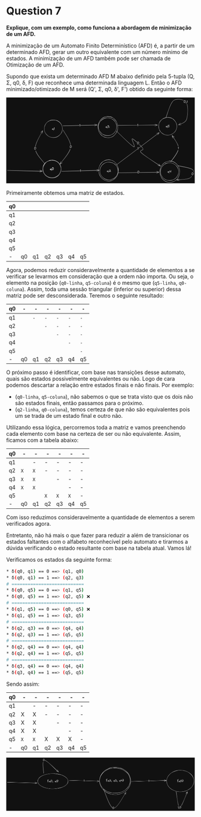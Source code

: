 # Question 7

**Explique, com um exemplo, como funciona a abordagem de minimização de um AFD.**

A minimização de um Automato Finito Determinístico (AFD) é, a partir de um determinado AFD, gerar um outro equivalente com um número mínimo de estados. A minimização de um AFD também pode ser chamada de Otimização de um AFD.

Supondo que exista um determinado AFD M abaixo definido pela 5-tupla (Q, Σ, q0, δ, F) que reconhece uma determinada linguagem L. Então o AFD minimizado/otimizado de M será (Q', Σ, q0, δ', F') obtido da seguinte forma:

![dfa-example](./assets/dfa-example.png)

Primeiramente obtemos uma matriz de estados.

| q0 |     |     |     |     |     |     |
|----|-----|-----|-----|-----|-----|-----|
| q1 |     |     |     |     |     |     |
| q2 |     |     |     |     |     |     |
| q3 |     |     |     |     |     |     |
| q4 |     |     |     |     |     |     |
| q5 |     |     |     |     |     |     |
|  - | q0  | q1  | q2  | q3  | q4  | q5  |

Agora, podemos reduzir consideravelmente a quantidade de elementos a se verificar se levarmos em consideração que a ordem não importa. Ou seja, o elemento na posição (`q0-linha`, `q5-coluna`) é o mesmo que (`q5-linha`, `q0-coluna`). Assim, toda uma sessão triangular (inferior ou superior) dessa matriz pode ser desconsiderada. Teremos o seguinte resultado:

| q0 | `-` | `-` | `-` | `-` | `-` | `-` |
|----|-----|-----|-----|-----|-----|-----|
| q1 |     | `-` | `-` | `-` | `-` | `-` |
| q2 |     |     | `-` | `-` | `-` | `-` |
| q3 |     |     |     | `-` | `-` | `-` |
| q4 |     |     |     |     | `-` | `-` |
| q5 |     |     |     |     |     | `-` |
|  - | q0  | q1  | q2  | q3  | q4  | q5  |

O próximo passo é identificar, com base nas transições desse automato, quais são estados possivelmente equivalentes ou não. Logo de cara podemos descartar a relação entre estados finais e não finais. Por exemplo:

* (`q0-linha`, `q5-coluna`), não sabemos o que se trata visto que os dois não são estados finais, então passamos para o próximo.
* (`q2-linha`, `q0-coluna`), temos certeza de que não são equivalentes pois um se trada de um estado final e outro não.

Utilizando essa lógica, percorremos toda a matriz e vamos preenchendo cada elemento com base na certeza de ser ou não equivalente. Assim, ficamos com a tabela abaixo:

| q0 |  -  |  -  |  -  |  -  |  -  |  -  |
|----|-----|-----|-----|-----|-----|-----|
| q1 |     |  -  |  -  |  -  |  -  |  -  |
| q2 | `X` | `X` |  -  |  -  |  -  |  -  |
| q3 | `X` | `X` |     |  -  |  -  |  -  |
| q4 | `X` | `X` |     |     |  -  |  -  |
| q5 |     |     | `X` | `X` | `X` |  -  |
|  - | q0  | q1  | q2  | q3  | q4  | q5  |

Com isso reduzimos consideravelmente a quantidade de elementos a serem verificados agora. 

Entretanto, não há mais o que fazer para reduzir a além de transicionar os estados faltantes com o alfabeto reconhecível pelo automato e tirarmos a dúvida verificando o estado resultante com base na tabela atual. Vamos lá!

Verificamos os estados da seguinte forma:

```sh
* δ(q0, q1) == 0 ==> (q1, q0)
* δ(q0, q1) == 1 ==> (q2, q3)
# ===========================
* δ(q0, q5) == 0 ==> (q1, q5)
* δ(q0, q5) == 1 ==> (q2, q5) ❌
# ===========================
* δ(q1, q5) == 0 ==> (q0, q5) ❌
* δ(q1, q5) == 1 ==> (q3, q5)
# ===========================
* δ(q2, q3) == 0 ==> (q4, q4)
* δ(q2, q3) == 1 ==> (q5, q5) 
# ===========================
* δ(q2, q4) == 0 ==> (q4, q4)
* δ(q2, q4) == 1 ==> (q5, q5)
# ===========================
* δ(q3, q4) == 0 ==> (q4, q4)
* δ(q3, q4) == 1 ==> (q5, q5)
```

Sendo assim:

| q0 |  -  |  -  |  -  |  -  |  -  |  -  |
|----|-----|-----|-----|-----|-----|-----|
| q1 |     |  -  |  -  |  -  |  -  |  -  |
| q2 |  X  |  X  |  -  |  -  |  -  |  -  |
| q3 |  X  |  X  |     |  -  |  -  |  -  |
| q4 |  X  |  X  |     |     |  -  |  -  |
| q5 | `X` | `X` |  X  |  X  |  X  |  -  |
|  - | q0  | q1  | q2  | q3  | q4  | q5  |

![dfa-min](./assets/afd-min.png)